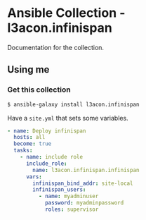 # Ansible Collection - l3acon.infinispan

Documentation for the collection.

## Using me
### Get this collection
```bash
$ ansible-galaxy install l3acon.infinispan
```

Have a `site.yml` that sets some variables.

```yaml
- name: Deploy infinispan
  hosts: all
  become: true
  tasks:
    - name: include role
      include_role: 
        name: l3acon.infinispan.infinispan
      vars:
        infinispan_bind_addr: site-local
        infinispan_users: 
          - name: myadminuser
            password: myadminpassword
            roles: supervisor
```
